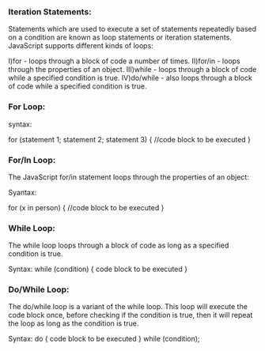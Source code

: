 ### Iteration Statements:
Statements which are used to execute a set of statements repeatedly based on a condition are known as loop statements or iteration statements. 
JavaScript supports different kinds of loops:

I)for - loops through a block of code a number of times.
II)for/in - loops through the properties of an object.
III)while - loops through a block of code while a specified condition is true.
IV)do/while - also loops through a block of code while a specified condition is true.

### For Loop:
syntax:

for (statement 1; statement 2; statement 3) 
{
    //code block to be executed
}



###  For/In Loop:
The JavaScript for/in statement loops through the properties of an object:

Syantax:

for (x in person) 
{
      //code block to be executed
 }
         

###  While Loop:
The while loop loops through a block of code as long as a specified condition is true.

Syntax:
while (condition) {
    code block to be executed
}


###  Do/While Loop:
The do/while loop is a variant of the while loop. This loop will execute the code block once, before checking if the condition is true, then it will repeat the loop as long as the condition is true.

Syntax:
do {
    code block to be executed
}
while (condition);
